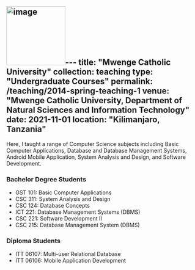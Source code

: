 <img width="154" alt="image" src="https://github.com/loyanie/loyanie.github.io/assets/39387756/6891315e-6cb4-41e5-b66a-961ecb472aa6">---
title: "Mwenge Catholic University"
collection: teaching
type: "Undergraduate Courses"
permalink: /teaching/2014-spring-teaching-1
venue: "Mwenge Catholic University, Department of Natural Sciences and Information Technology"
date: 2021-11-01
location: "Kilimanjaro, Tanzania"
---

Here, I taught a range of Computer Science subjects including Basic Computer Applications, Database and Database Management Systems, Android Mobile Application, System Analysis and Design, and Software Development.

### Bachelor Degree Students
- GST 101: Basic Computer Applications
- CSC 311: System Analysis and Design
- CSC 124: Database Concepts
- ICT 221: Database Management Systems (DBMS)
- CSC 221: Software Development II
- CSC 215: Database Management System (DBMS)

### Diploma Students
- ITT 06107: Multi-user Relational Database
- ITT 06106: Mobile Application Development





